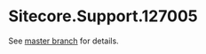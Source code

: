 # Sitecore.Support.127005

See [master branch](https://github.com/sitecoresupport/Sitecore.Support.127005) for details.